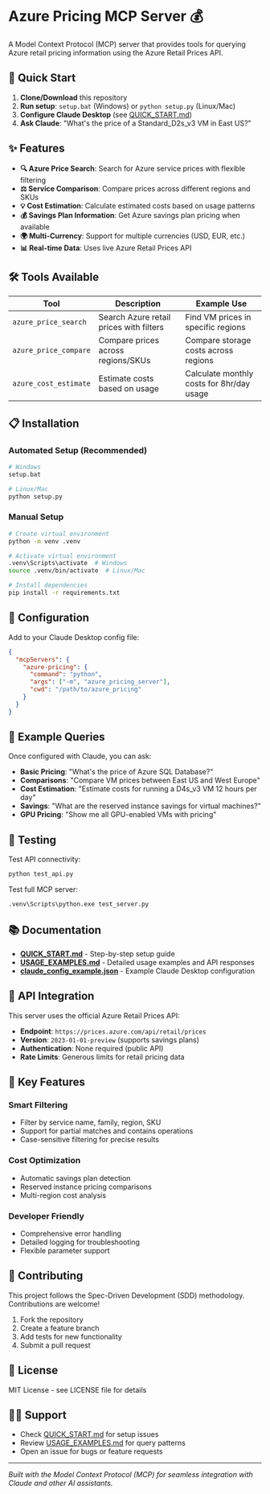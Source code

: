# Azure Pricing MCP Server 💰

A Model Context Protocol (MCP) server that provides tools for querying Azure retail pricing information using the Azure Retail Prices API.

## 🚀 Quick Start

1. **Clone/Download** this repository
2. **Run setup**: `setup.bat` (Windows) or `python setup.py` (Linux/Mac)
3. **Configure Claude Desktop** (see [QUICK_START.md](QUICK_START.md))
4. **Ask Claude**: "What's the price of a Standard_D2s_v3 VM in East US?"

## ✨ Features

- **🔍 Azure Price Search**: Search for Azure service prices with flexible filtering
- **⚖️ Service Comparison**: Compare prices across different regions and SKUs
- **💡 Cost Estimation**: Calculate estimated costs based on usage patterns
- **💰 Savings Plan Information**: Get Azure savings plan pricing when available
- **🌍 Multi-Currency**: Support for multiple currencies (USD, EUR, etc.)
- **📊 Real-time Data**: Uses live Azure Retail Prices API

## 🛠️ Tools Available

| Tool | Description | Example Use |
|------|-------------|-------------|
| `azure_price_search` | Search Azure retail prices with filters | Find VM prices in specific regions |
| `azure_price_compare` | Compare prices across regions/SKUs | Compare storage costs across regions |
| `azure_cost_estimate` | Estimate costs based on usage | Calculate monthly costs for 8hr/day usage |

## 📋 Installation

### Automated Setup (Recommended)
```bash
# Windows
setup.bat

# Linux/Mac  
python setup.py
```

### Manual Setup
```bash
# Create virtual environment
python -m venv .venv

# Activate virtual environment
.venv\Scripts\activate  # Windows
source .venv/bin/activate  # Linux/Mac

# Install dependencies
pip install -r requirements.txt
```

## 🔧 Configuration

Add to your Claude Desktop config file:

```json
{
  "mcpServers": {
    "azure-pricing": {
      "command": "python",
      "args": ["-m", "azure_pricing_server"],
      "cwd": "/path/to/azure_pricing"
    }
  }
}
```

## 💬 Example Queries

Once configured with Claude, you can ask:

- **Basic Pricing**: "What's the price of Azure SQL Database?"
- **Comparisons**: "Compare VM prices between East US and West Europe"
- **Cost Estimation**: "Estimate costs for running a D4s_v3 VM 12 hours per day"
- **Savings**: "What are the reserved instance savings for virtual machines?"
- **GPU Pricing**: "Show me all GPU-enabled VMs with pricing"

## 🧪 Testing

Test API connectivity:
```bash
python test_api.py
```

Test full MCP server:
```bash
.venv\Scripts\python.exe test_server.py
```

## 📚 Documentation

- **[QUICK_START.md](QUICK_START.md)** - Step-by-step setup guide
- **[USAGE_EXAMPLES.md](USAGE_EXAMPLES.md)** - Detailed usage examples and API responses
- **[claude_config_example.json](claude_config_example.json)** - Example Claude Desktop configuration

## 🔌 API Integration

This server uses the official Azure Retail Prices API:
- **Endpoint**: `https://prices.azure.com/api/retail/prices`
- **Version**: `2023-01-01-preview` (supports savings plans)
- **Authentication**: None required (public API)
- **Rate Limits**: Generous limits for retail pricing data

## 🌟 Key Features

### Smart Filtering
- Filter by service name, family, region, SKU
- Support for partial matches and contains operations
- Case-sensitive filtering for precise results

### Cost Optimization
- Automatic savings plan detection
- Reserved instance pricing comparisons
- Multi-region cost analysis

### Developer Friendly
- Comprehensive error handling
- Detailed logging for troubleshooting
- Flexible parameter support

## 🤝 Contributing

This project follows the Spec-Driven Development (SDD) methodology. Contributions are welcome!

1. Fork the repository
2. Create a feature branch
3. Add tests for new functionality
4. Submit a pull request

## 📄 License

MIT License - see LICENSE file for details

## 🙋‍♂️ Support

- Check [QUICK_START.md](QUICK_START.md) for setup issues
- Review [USAGE_EXAMPLES.md](USAGE_EXAMPLES.md) for query patterns
- Open an issue for bugs or feature requests

---

*Built with the Model Context Protocol (MCP) for seamless integration with Claude and other AI assistants.*